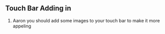 ## Touch Bar Adding in 

1. Aaron you should add some images to your touch bar to make it more appeling
